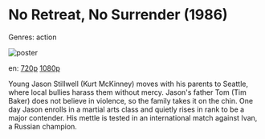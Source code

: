 # No Retreat, No Surrender (1986)

Genres: action

![poster](http://image.tmdb.org/t/p/w500/cOUvF7SgljMXevnQVLYWHpwxEh7.jpg)

en:
  [720p](magnet:?xt=urn:btih:E5EE7F2186146D12C81D7A496FCDB72C5E0140A1&tr=udp://glotorrents.pw:6969/announce&tr=udp://tracker.opentrackr.org:1337/announce&tr=udp://torrent.gresille.org:80/announce&tr=udp://tracker.openbittorrent.com:80&tr=udp://tracker.coppersurfer.tk:6969&tr=udp://tracker.leechers-paradise.org:6969&tr=udp://p4p.arenabg.ch:1337&tr=udp://tracker.internetwarriors.net:1337)
  [1080p](magnet:?xt=urn:btih:9CE71EA045E1A3FB7221A7636AB71ED7FEF2BF18&tr=udp://glotorrents.pw:6969/announce&tr=udp://tracker.opentrackr.org:1337/announce&tr=udp://torrent.gresille.org:80/announce&tr=udp://tracker.openbittorrent.com:80&tr=udp://tracker.coppersurfer.tk:6969&tr=udp://tracker.leechers-paradise.org:6969&tr=udp://p4p.arenabg.ch:1337&tr=udp://tracker.internetwarriors.net:1337)
  


Young Jason Stillwell (Kurt McKinney) moves with his parents to Seattle, where local bullies harass them without mercy. Jason's father Tom (Tim Baker) does not believe in violence, so the family takes it on the chin. One day Jason enrolls in a martial arts class and quietly rises in rank to be a major contender. His mettle is tested in an international match against Ivan, a Russian champion.